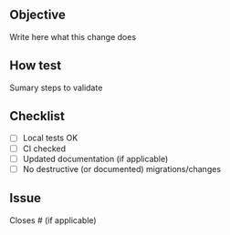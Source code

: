 ## Objective
Write here what this change does

## How test
Sumary steps to validate

## Checklist
- [ ] Local tests OK
- [ ] CI checked
- [ ] Updated documentation (if applicable)
- [ ] No destructive (or documented) migrations/changes

## Issue
Closes #<number> (if applicable)